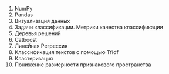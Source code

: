1. NumPy
2. Pandas
3. Визуализация данных
4. Задачи классификации. Метрики качества классификации
5. Деревья решений
6. Catboost
7. Линейная Регрессия
8. Классификация текстов с помощью TfIdf
9. Кластеризация
10. Понижение размерности признакового пространства
